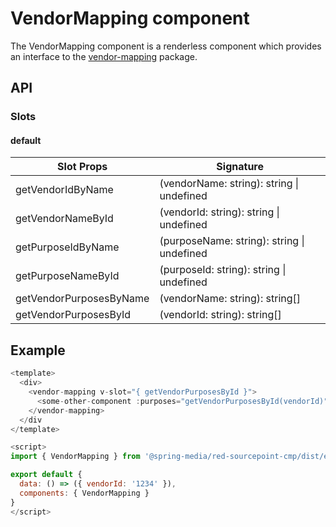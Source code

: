 # VendorMapping component

The VendorMapping component is a renderless component which provides an interface to the [vendor-mapping](../../../vendor-mapping) package.

## API

### Slots

#### default

| Slot Props              | Signature                                  |
| ----------------------- |------------------------------------------- |
| getVendorIdByName       | (vendorName: string): string \| undefined  |
| getVendorNameById       | (vendorId: string): string \| undefined    |
| getPurposeIdByName      | (purposeName: string): string \| undefined |
| getPurposeNameById      | (purposeId: string): string \| undefined   |
| getVendorPurposesByName | (vendorName: string): string[]             |
| getVendorPurposesById   | (vendorId: string): string[]               |

## Example

```javascript
<template>
  <div>
    <vendor-mapping v-slot="{ getVendorPurposesById }">
      <some-other-component :purposes="getVendorPurposesById(vendorId)"></some-other-component>
    </vendor-mapping>
  </div
</template>

<script>
import { VendorMapping } from '@spring-media/red-sourcepoint-cmp/dist/esm/vue/VendorMapping';

export default {
  data: () => ({ vendorId: '1234' }),
  components: { VendorMapping }
}
</script>
```
